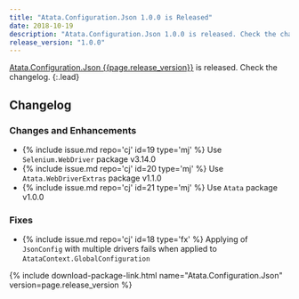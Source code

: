 ```yaml
---
title: "Atata.Configuration.Json 1.0.0 is Released"
date: 2018-10-19
description: "Atata.Configuration.Json 1.0.0 is released. Check the changelog."
release_version: "1.0.0"
---
```


[Atata.Configuration.Json {{page.release_version}}](https://www.nuget.org/packages/Atata.Configuration.Json/{{page.release_version}})
is released.
Check the changelog.
{:.lead}

<!--more-->

## Changelog

### Changes and Enhancements

- {% include issue.md repo='cj' id=19 type='mj' %} Use `Selenium.WebDriver` package v3.14.0
- {% include issue.md repo='cj' id=20 type='mj' %} Use `Atata.WebDriverExtras` package v1.1.0
- {% include issue.md repo='cj' id=21 type='mj' %} Use `Atata` package v1.0.0

### Fixes

- {% include issue.md repo='cj' id=18 type='fx' %} Applying of `JsonConfig` with multiple drivers fails when applied to `AtataContext.GlobalConfiguration`

{% include download-package-link.html name="Atata.Configuration.Json" version=page.release_version %}